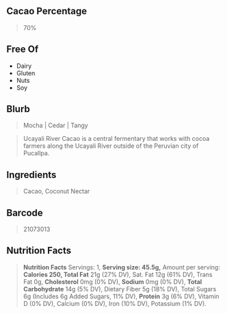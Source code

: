 ## Cacao Percentage
> 70%

## Free Of
- Dairy
- Gluten
- Nuts
- Soy

## Blurb
> Mocha | Cedar | Tangy

> Ucayali River Cacao is a central fermentary that works with cocoa farmers along the Ucayali River outside of the Peruvian city of Pucallpa.

## Ingredients
> Cacao, Coconut Nectar

## Barcode
> 21073013

## Nutrition Facts
> **Nutrition Facts** Servings: 1, **Serving size: 45.5g,** Amount per serving: **Calories 250, Total Fat** 21g (27% DV), Sat. Fat 12g (61% DV), Trans Fat 0g, **Cholesterol** 0mg (0% DV), **Sodium** 0mg (0% DV), **Total Carbohydrate** 14g (5% DV), Dietary Fiber 5g (18% DV), Total Sugars 6g (Includes 6g Added Sugars, 11% DV), **Protein** 3g (6% DV), Vitamin D (0% DV), Calcium (0% DV), Iron (10% DV), Potassium (1% DV).
